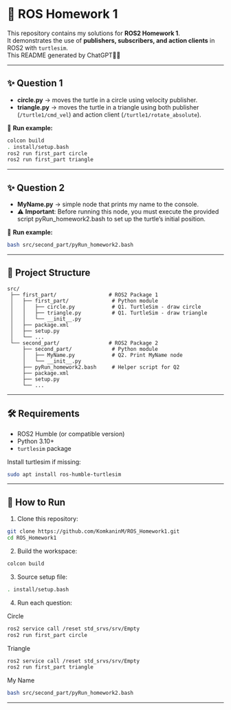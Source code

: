 # 🐢 ROS Homework 1  

This repository contains my solutions for **ROS2 Homework 1**.  
It demonstrates the use of **publishers, subscribers, and action clients** in ROS2 with `turtlesim`.  
This README generated by ChatGPT🥳🥳

---

## ✨ Question 1 

- **circle.py** → moves the turtle in a circle using velocity publisher.  
- **triangle.py** → moves the turtle in a triangle using both publisher (`/turtle1/cmd_vel`) and action client (`/turtle1/rotate_absolute`).  

📌 **Run example:**  
```bash
colcon build
. install/setup.bash
ros2 run first_part circle
ros2 run first_part triangle
```

---

## ✨ Question 2

- **MyName.py** → simple node that prints my name to the console.  
- ⚠️ **Important**: Before running this node, you must execute the provided script
pyRun_homework2.bash to set up the turtle’s initial position. 

📌 **Run example:**  
```bash
bash src/second_part/pyRun_homework2.bash
```

---

## 📂 Project Structure  

```
src/
 ├── first_part/                 # ROS2 Package 1
 │   ├── first_part/              # Python module
 │   │   ├── circle.py            # Q1. TurtleSim - draw circle
 │   │   ├── triangle.py          # Q1. TurtleSim - draw triangle
 │   │   └── __init__.py
 │   ├── package.xml
 │   ├── setup.py
 │   └── ...
 └── second_part/                # ROS2 Package 2
     ├── second_part/             # Python module
     │   ├── MyName.py            # Q2. Print MyName node
     │   └── __init__.py
     ├── pyRun_homework2.bash     # Helper script for Q2
     ├── package.xml
     ├── setup.py
     └── ...
```

---

## 🛠 Requirements  

- ROS2 Humble (or compatible version)  
- Python 3.10+  
- `turtlesim` package  

Install turtlesim if missing:  
```bash
sudo apt install ros-humble-turtlesim
```

---

## 🚀 How to Run  

1. Clone this repository:  
```bash
git clone https://github.com/KomkaninM/ROS_Homework1.git
cd ROS_Homework1
```

2. Build the workspace:  
```bash
colcon build
```

3. Source setup file:  
```bash
. install/setup.bash
```

4. Run each question:

Circle  
```bash
ros2 service call /reset std_srvs/srv/Empty
ros2 run first_part circle
```
Triangle
```bash
ros2 service call /reset std_srvs/srv/Empty
ros2 run first_part triangle
```

My Name
```bash
bash src/second_part/pyRun_homework2.bash
```

---
 
